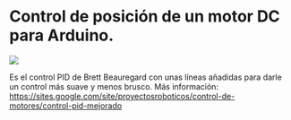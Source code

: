 # Control de posición de un motor DC para Arduino.
![](https://sites.google.com/site/proyectosroboticos/control-de-motores/control-pid-con-libreria/Arduino_PID_Control.png)
  
Es el control PID de Brett Beauregard con unas líneas añadidas para darle un control más suave y menos brusco.
Más información: https://sites.google.com/site/proyectosroboticos/control-de-motores/control-pid-mejorado
